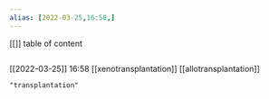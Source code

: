 ```yaml
---
alias: [2022-03-25,16:58,]
---
```

[[]]
table of content
```toc
```

[[2022-03-25]] 16:58
[[xenotransplantation]]
[[allotransplantation]]
```query
"transplantation"
```